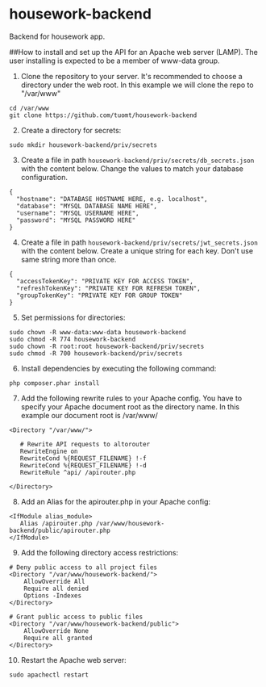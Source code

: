 # housework-backend
Backend for housework app.

##How to install and set up the API for an Apache web server (LAMP).
The user installing is expected to be a member of www-data group.

1. Clone the repository to your server. It's recommended to choose a directory under the web root.
In this example we will clone the repo to "/var/www"
```
cd /var/www
git clone https://github.com/tuomt/housework-backend
```
2. Create a directory for secrets:
```
sudo mkdir housework-backend/priv/secrets
```
3. Create a file in path `housework-backend/priv/secrets/db_secrets.json`
   with the content below.
   Change the values to match your database configuration.
```
{
  "hostname": "DATABASE HOSTNAME HERE, e.g. localhost",
  "database": "MYSQL DATABASE NAME HERE",
  "username": "MYSQL USERNAME HERE",
  "password": "MYSQL PASSWORD HERE"
}
```
4. Create a file in path `housework-backend/priv/secrets/jwt_secrets.json`
   with the content below.
   Create a unique string for each key. Don't use same string more than once.
```
{
  "accessTokenKey": "PRIVATE KEY FOR ACCESS TOKEN",
  "refreshTokenKey": "PRIVATE KEY FOR REFRESH TOKEN",
  "groupTokenKey": "PRIVATE KEY FOR GROUP TOKEN"
}
```
5. Set permissions for directories:
```
sudo chown -R www-data:www-data housework-backend
sudo chmod -R 774 housework-backend
sudo chown -R root:root housework-backend/priv/secrets
sudo chmod -R 700 housework-backend/priv/secrets
```
6. Install dependencies by executing the following command:
```
php composer.phar install
```
7. Add the following rewrite rules to your Apache config.
   You have to specify your Apache document root as the directory name.
   In this example our document root is /var/www/
```
<Directory "/var/www/">

   # Rewrite API requests to altorouter
   RewriteEngine on
   RewriteCond %{REQUEST_FILENAME} !-f
   RewriteCond %{REQUEST_FILENAME} !-d
   RewriteRule ^api/ /apirouter.php

</Directory>
```
8. Add an Alias for the apirouter.php in your Apache config:
```
<IfModule alias_module>
   Alias /apirouter.php /var/www/housework-backend/public/apirouter.php
</IfModule>
```
9. Add the following directory access restrictions:
```
# Deny public access to all project files
<Directory "/var/www/housework-backend/">
    AllowOverride All
    Require all denied
    Options -Indexes
</Directory>

# Grant public access to public files
<Directory "/var/www/housework-backend/public">
    AllowOverride None
    Require all granted
</Directory>
```
10. Restart the Apache web server:
```
sudo apachectl restart
```
